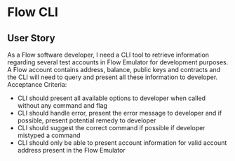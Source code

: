 # Flow CLI

## User Story

As a Flow software developer, I need a CLI tool to retrieve information regarding several test accounts in Flow Emulator for development purposes. A Flow account contains address, balance, public keys and contracts and the CLI will need to query and present all these information to developer.  
Acceptance Criteria: 
- CLI should present all available options to developer when called without any command and flag
- CLI should handle error, present the error message to developer and if possible, present potential remedy to developer
- CLI should suggest the correct command if possible if developer mistyped a command
- CLI should only be able to present account information for valid account address present in the Flow Emulator
